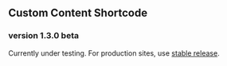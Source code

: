 ## Custom Content Shortcode
### version 1.3.0 beta

Currently under testing. For production sites, use [stable release](http://wordpress.org/plugins/custom-content-shortcode/).